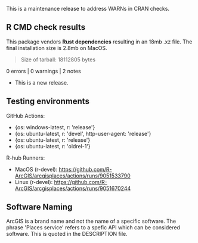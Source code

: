 This is a maintenance release to address WARNs in CRAN checks.

## R CMD check results

This package vendors **Rust dependencies** resulting in an 18mb .xz file. 
The final installation size is 2.8mb on MacOS.

>  Size of tarball: 18112805 bytes

0 errors | 0 warnings | 2 notes

* This is a new release.


## Testing environments 

GitHub Actions: 

- {os: windows-latest, r: 'release'}
- {os: ubuntu-latest,   r: 'devel', http-user-agent: 'release'}
- {os: ubuntu-latest,   r: 'release'}
- {os: ubuntu-latest,   r: 'oldrel-1'}

R-hub Runners: 

- MacOS (r-devel): https://github.com/R-ArcGIS/arcgisplaces/actions/runs/9051533790
- Linux (r-devel): https://github.com/R-ArcGIS/arcgisplaces/actions/runs/9051670244

## Software Naming

ArcGIS is a brand name and not the name of a specific software. 
The phrase 'Places service' refers to a spefic API which can be considered
software. This is quoted in the DESCRIPTION file.

